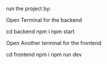 run the project by:

Open Terminal for the backend

cd backend
npm i
npm start

Open Another terminal for the frontend

cd frontend
npm i
npm run dev
